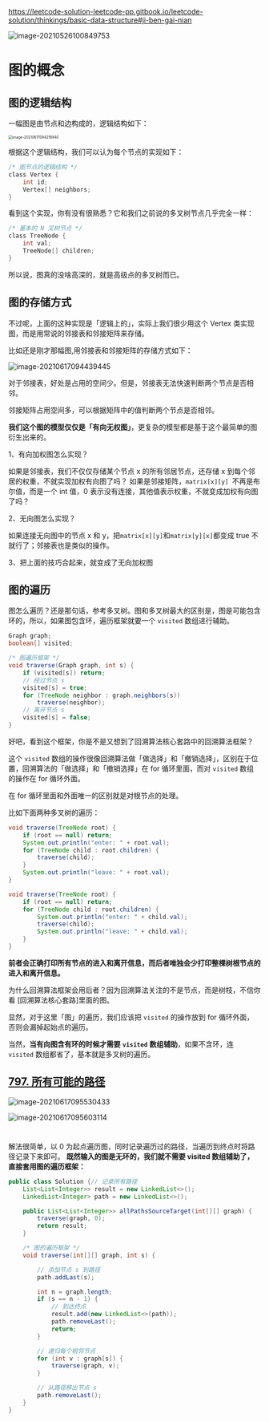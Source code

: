 https://leetcode-solution-leetcode-pp.gitbook.io/leetcode-solution/thinkings/basic-data-structure#ji-ben-gai-nian

![image-20210526100849753](C:\Users\a00575982\AppData\Roaming\Typora\typora-user-images\image-20210526100849753.png)



# 图的概念

## 图的逻辑结构

一幅图是由节点和边构成的，逻辑结构如下：

<img src="assets/image-20210617094216940.png" alt="image-20210617094216940" style="zoom:50%;" />

根据这个逻辑结构，我们可以认为每个节点的实现如下：

```c
/* 图节点的逻辑结构 */
class Vertex {
    int id;
    Vertex[] neighbors;
}
```

看到这个实现，你有没有很熟悉？它和我们之前说的多叉树节点几乎完全一样：

```c
/* 基本的 N 叉树节点 */
class TreeNode {
    int val;
    TreeNode[] children;
}
```

所以说，图真的没啥高深的，就是高级点的多叉树而已。

## 图的存储方式

不过呢，上面的这种实现是「逻辑上的」，实际上我们很少用这个 Vertex 类实现图，而是用常说的邻接表和邻接矩阵来存储。

比如还是刚才那幅图,用邻接表和邻接矩阵的存储方式如下：

![image-20210617094439445](assets/image-20210617094439445.png)

对于邻接表，好处是占用的空间少。但是，邻接表无法快速判断两个节点是否相邻。

邻接矩阵占用空间多，可以根据矩阵中的值判断两个节点是否相邻。

**我们这个图的模型仅仅是「有向无权图」**，更复杂的模型都是基于这个最简单的图衍生出来的。

1、有向加权图怎么实现？

如果是邻接表，我们不仅仅存储某个节点 x 的所有邻居节点，还存储 x 到每个邻居的权重，不就实现加权有向图了吗？
如果是邻接矩阵，`matrix[x][y] `不再是布尔值，而是一个 int 值，0 表示没有连接，其他值表示权重，不就变成加权有向图了吗？

2、无向图怎么实现？

如果连接无向图中的节点 x 和 y，把` matrix[x][y] `和` matrix[y][x] `都变成 true 不就行了；邻接表也是类似的操作。

3、把上面的技巧合起来，就变成了无向加权图

## 图的遍历

图怎么遍历？还是那句话，参考多叉树。图和多叉树最大的区别是，图是可能包含环的，所以，如果图包含环，遍历框架就要一个 `visited` 数组进行辅助。

```java
Graph graph;
boolean[] visited;

/* 图遍历框架 */
void traverse(Graph graph, int s) {
    if (visited[s]) return;
    // 经过节点 s
    visited[s] = true;
    for (TreeNode neighbor : graph.neighbors(s))
        traverse(neighbor);
    // 离开节点 s
    visited[s] = false;   
}
```

好吧，看到这个框架，你是不是又想到了回溯算法核心套路中的回溯算法框架？

这个 `visited` 数组的操作很像回溯算法做「做选择」和「撤销选择」，区别在于位置，回溯算法的「做选择」和「撤销选择」在 for 循环里面，而对 `visited` 数组的操作在 for 循环外面。

在 for 循环里面和外面唯一的区别就是对根节点的处理。

比如下面两种多叉树的遍历：

```java
void traverse(TreeNode root) {
    if (root == null) return;
    System.out.println("enter: " + root.val);
    for (TreeNode child : root.children) {
        traverse(child);
    }
    System.out.println("leave: " + root.val);
}

void traverse(TreeNode root) {
    if (root == null) return;
    for (TreeNode child : root.children) {
        System.out.println("enter: " + child.val);
        traverse(child);
        System.out.println("leave: " + child.val);
    }
}
```

**前者会正确打印所有节点的进入和离开信息，而后者唯独会少打印整棵树根节点的进入和离开信息。**

为什么回溯算法框架会用后者？因为回溯算法关注的不是节点，而是树枝，不信你看 [回溯算法核心套路]里面的图。

显然，对于这里「图」的遍历，我们应该把 `visited` 的操作放到 for 循环外面，否则会漏掉起始点的遍历。

当然，**当有向图含有环的时候才需要** **`visited`** **数组辅助**，如果不含环，连 `visited` 数组都省了，基本就是多叉树的遍历。

## [797. 所有可能的路径](https://leetcode-cn.com/problems/all-paths-from-source-to-target/)

![image-20210617095530433](assets/image-20210617095530433.png)

![image-20210617095603114](assets/image-20210617095603114.png)

# 

解法很简单，以 0 为起点遍历图，同时记录遍历过的路径，当遍历到终点时将路径记录下来即可。
**既然输入的图是无环的，我们就不需要 visited 数组辅助了，直接套用图的遍历框架：**

```java
public class Solution {// 记录所有路径
    List<List<Integer>> result = new LinkedList<>();
    LinkedList<Integer> path = new LinkedList<>();

    public List<List<Integer>> allPathsSourceTarget(int[][] graph) {
        traverse(graph, 0);
        return result;
    }

    /* 图的遍历框架 */
    void traverse(int[][] graph, int s) {

        // 添加节点 s 到路径
        path.addLast(s);

        int n = graph.length;
        if (s == n - 1) {
            // 到达终点
            result.add(new LinkedList<>(path));
            path.removeLast();
            return;
        }

        // 递归每个相邻节点
        for (int v : graph[s]) {
            traverse(graph, v);
        }

        // 从路径移出节点 s
        path.removeLast();
    }
}
```



